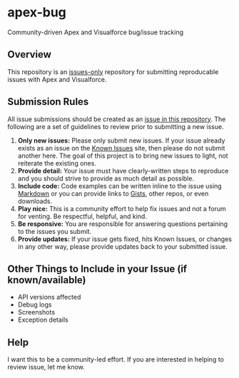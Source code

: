 apex-bug
========

Community-driven Apex and Visualforce bug/issue tracking

## Overview

This repository is an [issues-only](https://github.com/kevinohara80/apex-bug/issues) repository for submitting reproducable issues with Apex and Visualforce.

## Submission Rules

All issue submissions should be created as an [issue in this repository](https://github.com/kevinohara80/apex-bug/issues). The following are a set of guidelines to review prior to submitting a new issue.

1. **Only new issues:** Please only submit new issues. If your issue already exists as an issue on the [Known Issues](https://success.salesforce.com/issues_index) site, then please do not submit another here. The goal of this project is to bring new issues to light, not reiterate the existing ones.
2. **Provide detail:** Your issue must have clearly-written steps to reproduce and you should strive to provide as much detail as possible.
3. **Include code:** Code examples can be written inline to the issue using [Markdown](https://help.github.com/articles/github-flavored-markdown) or you can provide links to [Gists](https://gist.github.com/), other repos, or even downloads.
4. **Play nice:** This is a community effort to help fix issues and not a forum for venting. Be respectful, helpful, and kind.
5. **Be responsive:** You are responsible for answering questions pertaining to the issues you submit.
6. **Provide updates:** If your issue gets fixed, hits Known Issues, or changes in any other way, please provide updates back to your submitted issue.

## Other Things to Include in your Issue (if known/available)

* API versions affected
* Debug logs
* Screenshots
* Exception details

## Help

I want this to be a community-led effort. If you are interested in helping to review issue, let me know.
